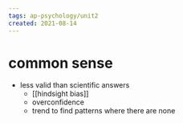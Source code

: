 ```yaml
---
tags: ap-psychology/unit2 
created: 2021-08-14
---
```


# common sense

- less valid than scientific answers
	- [[hindsight bias]]
	- overconfidence
	- trend to find patterns where there are none 
